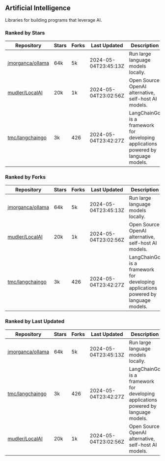 ## Artificial Intelligence

Libraries for building programs that leverage AI.

### Ranked by Stars

| Repository | Stars | Forks | Last Updated | Description | 
|------------|-------|-------|--------------|-------------|
| [jmorganca/ollama](https://github.com/jmorganca/ollama) | 64k | 5k | 2024-05-04T23:45:13Z |  Run large language models locally. |
| [mudler/LocalAI](https://github.com/mudler/LocalAI) | 20k | 1k | 2024-05-04T23:02:56Z |  Open Source OpenAI alternative, self-host AI models. |
| [tmc/langchaingo](https://github.com/tmc/langchaingo) | 3k | 426 | 2024-05-04T23:42:27Z |  LangChainGo is a framework for developing applications powered by language models. |

### Ranked by Forks

| Repository | Stars | Forks | Last Updated | Description | 
|------------|-------|-------|--------------|-------------|
| [jmorganca/ollama](https://github.com/jmorganca/ollama) | 64k | 5k | 2024-05-04T23:45:13Z |  Run large language models locally. |
| [mudler/LocalAI](https://github.com/mudler/LocalAI) | 20k | 1k | 2024-05-04T23:02:56Z |  Open Source OpenAI alternative, self-host AI models. |
| [tmc/langchaingo](https://github.com/tmc/langchaingo) | 3k | 426 | 2024-05-04T23:42:27Z |  LangChainGo is a framework for developing applications powered by language models. |

### Ranked by Last Updated

| Repository | Stars | Forks | Last Updated | Description | 
|------------|-------|-------|--------------|-------------|
| [jmorganca/ollama](https://github.com/jmorganca/ollama) | 64k | 5k | 2024-05-04T23:45:13Z |  Run large language models locally. |
| [tmc/langchaingo](https://github.com/tmc/langchaingo) | 3k | 426 | 2024-05-04T23:42:27Z |  LangChainGo is a framework for developing applications powered by language models. |
| [mudler/LocalAI](https://github.com/mudler/LocalAI) | 20k | 1k | 2024-05-04T23:02:56Z |  Open Source OpenAI alternative, self-host AI models. |

